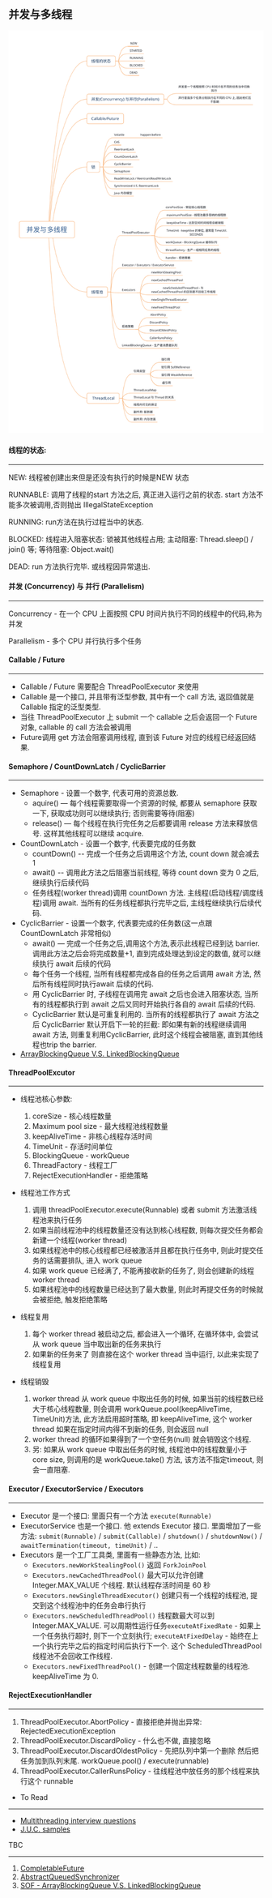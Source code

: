 ## 并发与多线程

![大纲](./CH07-guideline.png)

#### 线程的状态:

----

NEW: 线程被创建出来但是还没有执行的时候是NEW 状态

RUNNABLE: 调用了线程的start 方法之后, 真正进入运行之前的状态. start 方法不能多次被调用,否则抛出 IllegalStateException

RUNNING: run方法在执行过程当中的状态. 

BLOCKED: 线程进入阻塞状态: 锁被其他线程占用; 主动阻塞: Thread.sleep() / join() 等; 等待阻塞: Object.wait()

DEAD: run 方法执行完毕. 或线程因异常退出.

#### 并发 (Concurrency) 与 并行 (Parallelism)

----

Concurrency - 在一个 CPU 上面按照 CPU 时间片执行不同的线程中的代码,称为并发

Parallelism - 多个 CPU 并行执行多个任务

#### Callable / Future

-----

- Callable / Future 需要配合 ThreadPoolExecutor 来使用
- Callable 是一个接口, 并且带有泛型参数, 其中有一个 call 方法, 返回值就是 Callable 指定的泛型类型.
- 当往 ThreadPoolExecutor 上 submit 一个 callable 之后会返回一个 Future 对象, callable 的 call 方法会被调用
- Future调用 get 方法会阻塞调用线程, 直到该 Future 对应的线程已经返回结果.

#### Semaphore / CountDownLatch / CyclicBarrier

----

- Semaphore - 设置一个数字, 代表可用的资源总数. 
  - aquire() — 每个线程需要取得一个资源的时候, 都要从 semaphore 获取一下, 获取成功则可以继续执行; 否则需要等待(阻塞)
  - release() — 每个线程在执行完任务之后都要调用 release 方法来释放信号. 这样其他线程可以继续 acquire.
- CountDownLatch - 设置一个数字, 代表要完成的任务数
   - countDown() -- 完成一个任务之后调用这个方法, count down 就会减去 1
   - await() -- 调用此方法之后阻塞当前线程, 等待 count down 变为 0 之后, 继续执行后续代码
   - 任务线程(worker thread)调用 countDown 方法. 主线程(启动线程/调度线程)调用 await. 当所有的任务线程都执行完毕之后, 主线程继续执行后续代码.
- CyclicBarrier - 设置一个数字, 代表要完成的任务数(这一点跟 CountDownLatch 非常相似)
  - await() — 完成一个任务之后,调用这个方法,表示此线程已经到达 barrier. 调用此方法之后会将完成数量+1, 直到完成处理达到设定的数值, 就可以继续执行 await 后续的代码
  - 每个任务一个线程, 当所有线程都完成各自的任务之后调用 await 方法, 然后所有线程同时执行await 后续的代码. 
  - 用 CyclicBarrier 时, 子线程在调用完 await 之后也会进入阻塞状态, 当所有的线程都执行到 await 之后又同时开始执行各自的 await 后续的代码.
  - CyclicBarrier 默认是可重复利用的. 当所有的线程都执行了 await 方法之后 CyclicBarrier 默认开启下一轮的拦截: 即如果有新的线程继续调用 await 方法, 则重复利用CyclicBarrier, 此时这个线程会被阻塞, 直到其他线程也trip the barrier.
- [ArrayBlockingQueue V.S. LinkedBlockingQueue](https://stackoverflow.com/a/35975458/853191)



#### ThreadPoolExcutor

----

- 线程池核心参数:
  1. coreSize - 核心线程数量
  2. Maximum pool size - 最大线程池线程数量
  3. keepAliveTime - 非核心线程存活时间
  4. TimeUnit - 存活时间单位
  5. BlockingQueue - workQueue
  6. ThreadFactory - 线程工厂
  7. RejectExecutionHandler - 拒绝策略

- 线程池工作方式
  1. 调用 threadPoolExecutor.execute(Runnable) 或者 submit 方法激活线程池来执行任务
  2. 如果当前线程池中的线程数量还没有达到核心线程数, 则每次提交任务都会新建一个线程(worker thread)
  3. 如果线程池中的核心线程都已经被激活并且都在执行任务中, 则此时提交任务的话需要排队, 进入 work queue
  4. 如果 work queue 已经满了, 不能再接收新的任务了, 则会创建新的线程 worker thread
  5. 如果线程池中的线程数量已经达到了最大数量, 则此时再提交任务的时候就会被拒绝, 触发拒绝策略
- 线程复用
  1. 每个 worker thread 被启动之后, 都会进入一个循环, 在循环体中, 会尝试从 work queue 当中取出新的任务来执行
  2. 如果新的任务来了 则直接在这个 worker thread 当中运行, 以此来实现了线程复用
- 线程销毁
  1. worker thread 从 work queue 中取出任务的时候, 如果当前的线程数已经大于核心线程数量, 则会调用 workQueue.pool(keepAliveTime, TimeUnit)方法, 此方法启用超时策略, 即 keepAliveTime, 这个 worker thread 如果在指定时间内得不到新的任务, 则会返回 null
  2. worker thread 的循环如果得到了一个空任务(null) 就会销毁这个线程.
  3. 另: 如果从 work queue 中取出任务的时候, 线程池中的线程数量小于 core size, 则调用的是 workQueue.take() 方法, 该方法不指定timeout, 则会一直阻塞.

#### Executor / ExecutorService / Executors

----

- Executor 是一个接口: 里面只有一个方法 `execute(Runnable)`
- ExecutorService 也是一个接口. 他 extends Executor 接口. 里面增加了一些方法: `submit(Runnable)` / `submit(Callable)` / `shutdown()` / `shutdownNow()` / `awaitTermination(timeout, timeUnit)` / ..
- Executors 是一个工厂工具类, 里面有一些静态方法, 比如:
  -  `Executors.newWorkStealingPool()` 返回 `ForkJoinPool`
  -  `Executors.newCachedThreadPool()`  最大可以允许创建 Integer.MAX_VALUE 个线程. 默认线程存活时间是 60 秒
  -  `Executors.newSingleThreadExecutor()`  创建只有一个线程的线程池, 提交到这个线程池中的任务会串行执行
  -  `Executors.newScheduledThreadPool()`  线程数最大可以到 Integer.MAX_VALUE. 可以周期性运行任务`executeAtFixedRate` - 如果上一个任务执行超时, 则下一个立刻执行; `executeAtFixedDelay` - 始终在上一个执行完毕之后的指定时间后执行下一个. 这个 ScheduledThreadPool 线程池不会回收工作线程.
  -  `Executors.newFixedThreadPool()` - 创建一个固定线程数量的线程池. keepAliveTime 为 0.

#### RejectExecutionHandler

---

1. ThreadPoolExecutor.AbortPolicy - 直接拒绝并抛出异常: RejectedExecutionException
2. ThreadPoolExecutor.DiscardPolicy - 什么也不做, 直接忽略
3. ThreadPoolExecutor.DiscardOldestPolicy - 先把队列中第一个删除 然后把任务加到队列末尾. workQueue.pool() / execute(runnable)
4. ThreadPoolExecutor.CallerRunsPolicy - 往线程池中放任务的那个线程来执行这个 runnable







- To Read

----

* [Multithreading interview questions](<https://dzone.com/articles/top-15-java-multithreading-concurrency-interview-q>)
* [J.U.C. samples](<http://tutorials.jenkov.com/java-util-concurrent/java-fork-and-join-forkjoinpool.html>)



TBC

----

1. [CompletableFuture](<https://github.com/chinalwb/EasyCoding/issues/29>)
2. [AbstractQueuedSynchronizer](<https://github.com/chinalwb/EasyCoding/issues/30>)
3. [SOF - ArrayBlockingQueue V.S. LinkedBlockingQueue](<https://github.com/chinalwb/EasyCoding/issues/31>)